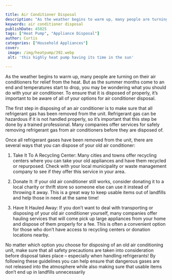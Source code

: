 ```yaml
---

title: Air Conditioner Disposal
description: "As the weather begins to warm up, many people are turning on their air conditioners for relief from the heat. But as the summer mo...read now to learn more"
keywords: air conditioner disposal
publishDate: 45025
tags: ["Heat Pump", "Appliance Disposal"]
author: Curtis
categories: ["Household Appliances"]
cover: 
 image: /img/heatpump/392.webp
 alt: 'this highly heat pump having its time in the sun'

---
```


As the weather begins to warm up, many people are turning on their air conditioners for relief from the heat. But as the summer months come to an end and temperatures start to drop, you may be wondering what you should do with your air conditioner. To ensure that it is disposed of properly, it’s important to be aware of all of your options for air conditioner disposal. 

The first step in disposing of an air conditioner is to make sure that all refrigerant gas has been removed from the unit. Refrigerant gas can be hazardous if it is not handled properly, so it’s important that this step be done by a trained professional. Many companies offer services for safely removing refrigerant gas from air conditioners before they are disposed of. 

Once all refrigerant gases have been removed from the unit, there are several ways that you can dispose of your old air conditioner: 

1. Take It To A Recycling Center: Many cities and towns offer recycling centers where you can take your old appliances and have them recycled or repurposed. Check with your local municipality or waste management company to see if they offer this service in your area. 

2. Donate It: If your old air conditioner still works, consider donating it to a local charity or thrift store so someone else can use it instead of throwing it away. This is a great way to keep usable items out of landfills and help those in need at the same time! 

3. Have It Hauled Away: If you don’t want to deal with transporting or disposing of your old air conditioner yourself, many companies offer hauling services that will come pick up large appliances from your home and dispose of them properly for a fee. This is often a convenient option for those who don’t have access to recycling centers or donation locations nearby. 

 No matter which option you choose for disposing of an old air conditioning unit, make sure that all safety precautions are taken into consideration before disposal takes place – especially when handling refrigerants! By following these guidelines you can help ensure that dangerous gases are not released into the atmosphere while also making sure that usable items don’t end up in landfills unnecessarily
